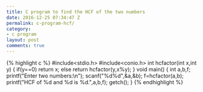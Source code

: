 ```yaml
---
title: C program to find the HCF of the two numbers
date: 2016-12-25 07:34:47 Z
permalink: c-program-hcf/
category:
- c program
layout: post
comments: true
---
```


{% highlight c %}
#include<stdio.h>
#include<conio.h>
int hcfactor(int x,int y)
{
	if(y==0)
	return x;
	else
	return hcfactor(y,x%y);
}
void main()
{
	int a,b,f;
	printf("Enter two numbers:\n");
	scanf("%d%d",&a,&b);
	f=hcfactor(a,b);
	printf("HCF of %d and %d is %d.",a,b,f);
	getch();
}
{% endhighlight %}
